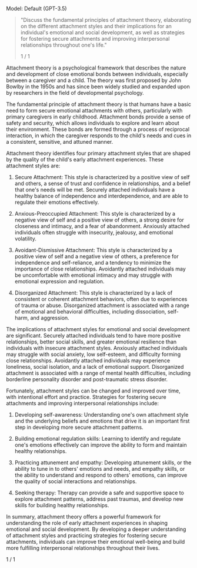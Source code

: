Model: Default (GPT-3.5)

> "Discuss the fundamental principles of attachment theory, elaborating on the different attachment styles and their implications for an individual's emotional and social development, as well as strategies for fostering secure attachments and improving interpersonal relationships throughout one's life."
> 
> 1 / 1

Attachment theory is a psychological framework that describes the nature and development of close emotional bonds between individuals, especially between a caregiver and a child. The theory was first proposed by John Bowlby in the 1950s and has since been widely studied and expanded upon by researchers in the field of developmental psychology.

The fundamental principle of attachment theory is that humans have a basic need to form secure emotional attachments with others, particularly with primary caregivers in early childhood. Attachment bonds provide a sense of safety and security, which allows individuals to explore and learn about their environment. These bonds are formed through a process of reciprocal interaction, in which the caregiver responds to the child's needs and cues in a consistent, sensitive, and attuned manner.

Attachment theory identifies four primary attachment styles that are shaped by the quality of the child's early attachment experiences. These attachment styles are:

1.  Secure Attachment: This style is characterized by a positive view of self and others, a sense of trust and confidence in relationships, and a belief that one's needs will be met. Securely attached individuals have a healthy balance of independence and interdependence, and are able to regulate their emotions effectively.
    
2.  Anxious-Preoccupied Attachment: This style is characterized by a negative view of self and a positive view of others, a strong desire for closeness and intimacy, and a fear of abandonment. Anxiously attached individuals often struggle with insecurity, jealousy, and emotional volatility.
    
3.  Avoidant-Dismissive Attachment: This style is characterized by a positive view of self and a negative view of others, a preference for independence and self-reliance, and a tendency to minimize the importance of close relationships. Avoidantly attached individuals may be uncomfortable with emotional intimacy and may struggle with emotional expression and regulation.
    
4.  Disorganized Attachment: This style is characterized by a lack of consistent or coherent attachment behaviors, often due to experiences of trauma or abuse. Disorganized attachment is associated with a range of emotional and behavioral difficulties, including dissociation, self-harm, and aggression.
    

The implications of attachment styles for emotional and social development are significant. Securely attached individuals tend to have more positive relationships, better social skills, and greater emotional resilience than individuals with insecure attachment styles. Anxiously attached individuals may struggle with social anxiety, low self-esteem, and difficulty forming close relationships. Avoidantly attached individuals may experience loneliness, social isolation, and a lack of emotional support. Disorganized attachment is associated with a range of mental health difficulties, including borderline personality disorder and post-traumatic stress disorder.

Fortunately, attachment styles can be changed and improved over time, with intentional effort and practice. Strategies for fostering secure attachments and improving interpersonal relationships include:

1.  Developing self-awareness: Understanding one's own attachment style and the underlying beliefs and emotions that drive it is an important first step in developing more secure attachment patterns.
    
2.  Building emotional regulation skills: Learning to identify and regulate one's emotions effectively can improve the ability to form and maintain healthy relationships.
    
3.  Practicing attunement and empathy: Developing attunement skills, or the ability to tune in to others' emotions and needs, and empathy skills, or the ability to understand and respond to others' emotions, can improve the quality of social interactions and relationships.
    
4.  Seeking therapy: Therapy can provide a safe and supportive space to explore attachment patterns, address past traumas, and develop new skills for building healthy relationships.
    

In summary, attachment theory offers a powerful framework for understanding the role of early attachment experiences in shaping emotional and social development. By developing a deeper understanding of attachment styles and practicing strategies for fostering secure attachments, individuals can improve their emotional well-being and build more fulfilling interpersonal relationships throughout their lives.

1 / 1